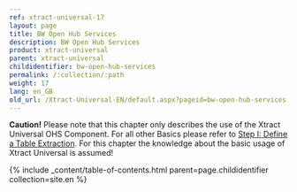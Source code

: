 ```yaml
---
ref: xtract-universal-17
layout: page
title: BW Open Hub Services
description: BW Open Hub Services
product: xtract-universal
parent: xtract-universal
childidentifier: bw-open-hub-services
permalink: /:collection/:path
weight: 17
lang: en_GB
old_url: /Xtract-Universal-EN/default.aspx?pageid=bw-open-hub-services
---
```


**Caution!** Please note that this chapter only describes the use of the Xtract Universal OHS Component. For all other Basics please refer to [Step I: Define a Table Extraction](./getting-started-table/step1-define-a-table-extraction). For this chapter the knowledge about the basic usage of Xtract Universal is assumed! 

{% include _content/table-of-contents.html parent=page.childidentifier collection=site.en %}
<!--stackedit_data:
eyJoaXN0b3J5IjpbLTE2MjY1NzA0MzRdfQ==
-->
